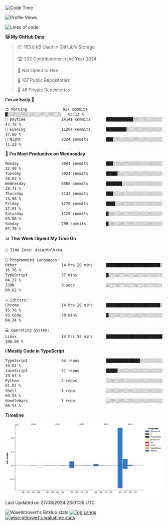 <!--START_SECTION:waka-->
![Code Time](http://img.shields.io/badge/Code%20Time-1%2C552%20hrs%2044%20mins-blue)

![Profile Views](http://img.shields.io/badge/Profile%20Views-0-blue)

![Lines of code](https://img.shields.io/badge/From%20Hello%20World%20I%27ve%20Written-19.0%20million%20lines%20of%20code-blue)

**🐱 My GitHub Data** 

> 📦 165.8 kB Used in GitHub's Storage 
 > 
> 🏆 332 Contributions in the Year 2024
 > 
> 🚫 Not Opted to Hire
 > 
> 📜 107 Public Repositories 
 > 
> 🔑 46 Private Repositories 
 > 
**I'm an Early 🐤** 

```text
🌞 Morning                927 commits         █░░░░░░░░░░░░░░░░░░░░░░░░   03.13 % 
🌆 Daytime                14141 commits       ████████████░░░░░░░░░░░░░   47.78 % 
🌃 Evening                11204 commits       █████████░░░░░░░░░░░░░░░░   37.86 % 
🌙 Night                  3324 commits        ███░░░░░░░░░░░░░░░░░░░░░░   11.23 % 
```
📅 **I'm Most Productive on Wednesday** 

```text
Monday                   3841 commits        ███░░░░░░░░░░░░░░░░░░░░░░   12.98 % 
Tuesday                  5924 commits        █████░░░░░░░░░░░░░░░░░░░░   20.02 % 
Wednesday                8505 commits        ███████░░░░░░░░░░░░░░░░░░   28.74 % 
Thursday                 4132 commits        ███░░░░░░░░░░░░░░░░░░░░░░   13.96 % 
Friday                   5270 commits        ████░░░░░░░░░░░░░░░░░░░░░   17.81 % 
Saturday                 1125 commits        █░░░░░░░░░░░░░░░░░░░░░░░░   03.80 % 
Sunday                   799 commits         █░░░░░░░░░░░░░░░░░░░░░░░░   02.70 % 
```


📊 **This Week I Spent My Time On** 

```text
🕑︎ Time Zone: Asia/Kolkata

💬 Programming Languages: 
Other                    14 hrs 20 mins      ████████████████████████░   95.76 % 
TypeScript               37 mins             █░░░░░░░░░░░░░░░░░░░░░░░░   04.22 % 
JSON                     0 secs              ░░░░░░░░░░░░░░░░░░░░░░░░░   00.02 % 

🔥 Editors: 
Chrome                   14 hrs 20 mins      ████████████████████████░   95.76 % 
VS Code                  38 mins             █░░░░░░░░░░░░░░░░░░░░░░░░   04.24 % 

💻 Operating System: 
Linux                    14 hrs 58 mins      █████████████████████████   100.00 % 
```

**I Mostly Code in TypeScript** 

```text
TypeScript               64 repos            ███████████████░░░░░░░░░░   59.81 % 
JavaScript               21 repos            █████░░░░░░░░░░░░░░░░░░░░   19.63 % 
Python                   2 repos             ░░░░░░░░░░░░░░░░░░░░░░░░░   01.87 % 
Shell                    1 repo              ░░░░░░░░░░░░░░░░░░░░░░░░░   00.93 % 
Handlebars               1 repo              ░░░░░░░░░░░░░░░░░░░░░░░░░   00.93 % 
```



**Timeline**

![Lines of Code chart](https://raw.githubusercontent.com/wise-introvert/wise-introvert/master/assets/bar_graph.png)


 Last Updated on 27/08/2024 23:01:35 UTC
<!--END_SECTION:waka-->

![WiseIntrovert's GitHub stats](https://github-readme-stats.vercel.app/api?username=wise-introvert&count_private=true&show_icons=true)
[![Top Langs](https://github-readme-stats.vercel.app/api/top-langs/?username=wise-introvert&langs_count=10)](https://github.com/anuraghazra/github-readme-stats)
[![wise-introvert's wakatime stats](https://github-readme-stats.vercel.app/api/wakatime?username=wiseintrovert)](https://github.com/anuraghazra/github-readme-stats)
